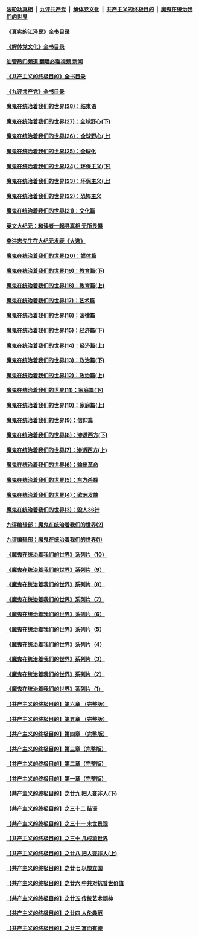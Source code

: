 ####  [法轮功真相](../../../../basic/blob/master/README.md?t=06020302) &nbsp;|&nbsp; [九评共产党](../../../../9ping.md/blob/master/README.md?t=06020302) &nbsp;|&nbsp; [解体党文化](../../../../jtdwh.md/blob/master/README.md?t=06020302)  &nbsp;|&nbsp; [共产主义的终极目的](../../../../gczydzjmd.md/blob/master/README.md?t=06020302) &nbsp;|&nbsp; [魔鬼在统治我们的世界](../../../../mgztzwmdsj.md/blob/master/README.md?t=06020302) 

#### [《真实的江泽民》全书目录](../pages/nsc422/n13721399.md?t=06020302) 

#### [《解体党文化》全书目录](../pages/nsc422/n13721157.md?t=06020302) 

#### [油管热门频道 翻墙必看视频 新闻](http://45.76.130.85:81/youtube.html?06020302)

#### [《共产主义的终极目的》全书目录](../pages/nsc422/n13721048.md?t=06020302) 

#### [《九评共产党》全书目录](../pages/nsc422/n13708085.md?t=06020302) 

#### [魔鬼在统治着我们的世界(28)：结束语](../pages/nsc422/n10936246.md?t=06020302) 

#### [魔鬼在统治着我们的世界(27)：全球野心(下)](../pages/nsc422/n10928319.md?t=06020302) 

#### [魔鬼在统治着我们的世界(26)：全球野心(上)](../pages/nsc422/n10900318.md?t=06020302) 

#### [魔鬼在统治着我们的世界(25)：全球化](../pages/nsc422/n10788205.md?t=06020302) 

#### [魔鬼在统治着我们的世界(24)：环保主义(下)](../pages/nsc422/n10695307.md?t=06020302) 

#### [魔鬼在统治着我们的世界(23)：环保主义(上)](../pages/nsc422/n10688613.md?t=06020302) 

#### [魔鬼在统治着我们的世界(22)：恐怖主义](../pages/nsc422/n10614727.md?t=06020302) 

#### [魔鬼在统治着我们的世界(21)：文化篇](../pages/nsc422/n10597706.md?t=06020302) 

#### [英文大纪元：和读者一起寻真相 无所畏惧](../pages/nsc422/n12542027.md?t=06020302) 

#### [李洪志先生在大纪元发表《大选》](../pages/nsc422/n12534746.md?t=06020302) 

#### [魔鬼在统治着我们的世界(20)：媒体篇](../pages/nsc422/n10586579.md?t=06020302) 

#### [魔鬼在统治着我们的世界(19)：教育篇(下)](../pages/nsc422/n10564808.md?t=06020302) 

#### [魔鬼在统治着我们的世界(18)：教育篇(上)](../pages/nsc422/n10526970.md?t=06020302) 

#### [魔鬼在统治着我们的世界(17)：艺术篇](../pages/nsc422/n10499093.md?t=06020302) 

#### [魔鬼在统治着我们的世界(16)：法律篇](../pages/nsc422/n10485969.md?t=06020302) 

#### [魔鬼在统治着我们的世界(15)：经济篇(下)](../pages/nsc422/n10469975.md?t=06020302) 

#### [魔鬼在统治着我们的世界(14)：经济篇(上)](../pages/nsc422/n10457370.md?t=06020302) 

#### [魔鬼在统治着我们的世界(13)：政治篇(下)](../pages/nsc422/n10448270.md?t=06020302) 

#### [魔鬼在统治着我们的世界(12)：政治篇(上)](../pages/nsc422/n10444576.md?t=06020302) 

#### [魔鬼在统治着我们的世界(11)：家庭篇(下)](../pages/nsc422/n10440961.md?t=06020302) 

#### [魔鬼在统治着我们的世界(10)：家庭篇(上)](../pages/nsc422/n10435448.md?t=06020302) 

#### [魔鬼在统治着我们的世界(9)：信仰篇](../pages/nsc422/n10432159.md?t=06020302) 

#### [魔鬼在统治着我们的世界(8)：渗透西方(下)](../pages/nsc422/n10429603.md?t=06020302) 

#### [魔鬼在统治着我们的世界(7)：渗透西方(上)](../pages/nsc422/n10426013.md?t=06020302) 

#### [魔鬼在统治着我们的世界(6)：输出革命](../pages/nsc422/n10421536.md?t=06020302) 

#### [魔鬼在统治着我们的世界(5)：东方杀戮](../pages/nsc422/n10417707.md?t=06020302) 

#### [魔鬼在统治着我们的世界(4)：欧洲发端](../pages/nsc422/n10414890.md?t=06020302) 

#### [魔鬼在统治着我们的世界(3)：毁人36计](../pages/nsc422/n10411583.md?t=06020302) 

#### [九评编辑部：魔鬼在统治着我们的世界(2)](../pages/nsc422/n10410036.md?t=06020302) 

#### [九评编辑部：魔鬼在统治着我们的世界(1)](../pages/nsc422/n10406825.md?t=06020302) 

#### [《魔鬼在统治着我们的世界》系列片（10）](../pages/nsc422/n12292670.md?t=06020302) 

#### [《魔鬼在统治着我们的世界》系列片（9）](../pages/nsc422/n12290859.md?t=06020302) 

#### [《魔鬼在统治着我们的世界》系列片（8）](../pages/nsc422/n12287445.md?t=06020302) 

#### [《魔鬼在统治着我们的世界》系列片（7）](../pages/nsc422/n12283425.md?t=06020302) 

#### [《魔鬼在统治着我们的世界》系列片（6）](../pages/nsc422/n12282314.md?t=06020302) 

#### [《魔鬼在统治着我们的世界》系列片（5）](../pages/nsc422/n12281419.md?t=06020302) 

#### [《魔鬼在统治着我们的世界》系列片（4）](../pages/nsc422/n12274024.md?t=06020302) 

#### [《魔鬼在统治着我们的世界》系列片（3）](../pages/nsc422/n12271322.md?t=06020302) 

#### [《魔鬼在统治着我们的世界》系列片（2）](../pages/nsc422/n12269049.md?t=06020302) 

#### [《魔鬼在统治着我们的世界》系列片（1）](../pages/nsc422/n12267575.md?t=06020302) 

#### [【共产主义的终极目的】第六章 （完整版）](../pages/nsc422/n11428913.md?t=06020302) 

#### [【共产主义的终极目的】第五章 （完整版）](../pages/nsc422/n11428912.md?t=06020302) 

#### [【共产主义的终极目的】第四章 （完整版）](../pages/nsc422/n11428907.md?t=06020302) 

#### [【共产主义的终极目的】第三章（完整版）](../pages/nsc422/n11428848.md?t=06020302) 

#### [【共产主义的终极目的】第二章（完整版）](../pages/nsc422/n11428831.md?t=06020302) 

#### [【共产主义的终极目的】第一章（完整版）](../pages/nsc422/n11417651.md?t=06020302) 

#### [【共产主义的终极目的】之廿九 把人变非人(下)](../pages/nsc422/n11344140.md?t=06020302) 

#### [【共产主义的终极目的】之三十二 结语](../pages/nsc422/n11360535.md?t=06020302) 

#### [【共产主义的终极目的】之三十一 末世景观](../pages/nsc422/n11351129.md?t=06020302) 

#### [【共产主义的终极目的】之三十 几成狼世界](../pages/nsc422/n11348280.md?t=06020302) 

#### [【共产主义的终极目的】之廿八 把人变非人(上)](../pages/nsc422/n11340492.md?t=06020302) 

#### [【共产主义的终极目的】之廿七 以恨立国](../pages/nsc422/n11336944.md?t=06020302) 

#### [【共产主义的终极目的】之廿六 中共对抗普世价值](../pages/nsc422/n11324785.md?t=06020302) 

#### [【共产主义的终极目的】之廿五 传统艺术颂神](../pages/nsc422/n11296396.md?t=06020302) 

#### [【共产主义的终极目的】之廿四 人伦典范](../pages/nsc422/n11296397.md?t=06020302) 

#### [【共产主义的终极目的】之廿三 富而有德](../pages/nsc422/n11283598.md?t=06020302) 

<img src='http://gfw-breaker.win/goodnews/indexes/nsc422.md' width='0px' height='0px'/>
